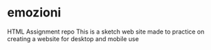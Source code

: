 # emozioni
HTML Assignment repo
This is a sketch web site made to practice on creating a website for desktop and mobile use

